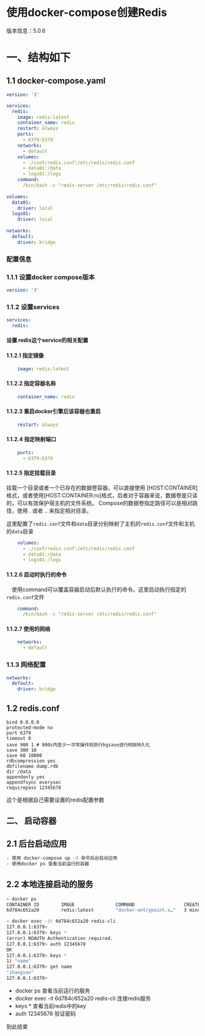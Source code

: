 # 使用docker-compose创建Redis

版本信息：5.0.6

# 一、结构如下

## 1.1 docker-compose.yaml

```yaml
version: '3'

services:
  redis:
    image: redis:latest
    container_name: redis
    restart: always
    ports:
      - 6379:6379
    networks:
      - default
    volumes:
      - ./conf/redis.conf:/etc/redis/redis.conf
      - data01:/data
      - logs01:/logs
    command:
      /bin/bash -c "redis-server /etc/redis/redis.conf"
      
volumes:
  data01:
    driver: local
  logs01:
    driver: local
    
networks:
  default:
    driver: bridge
```

### 配置信息

### 1.1.1 设置docker compose版本

```yaml
version: '3'
```

### 1.1.2 设置services

```yaml
services:
  redis:
```

#### 设置 redis这个service的相关配置

#### 1.1.2.1 指定镜像

```yaml
    image: redis:latest
```

#### 1.1.2.2 指定容器名称

```yaml
    container_name: redis
```

#### 1.1.2.3 重启docker引擎后该容器也重启

```yaml
    restart: always
```

#### 1.1.2.4 指定映射端口

```yaml
    ports:
      - 6379:6379
```

#### 1.1.2.5 指定挂载目录

挂载一个目录或者一个已存在的数据卷容器，可以直接使用 [HOST:CONTAINER]格式，或者使用[HOST:CONTAINER:ro]格式，后者对于容器来说，数据卷是只读的，可以有效保护宿主机的文件系统。
Compose的数据卷指定路径可以是相对路径，使用 . 或者 .. 来指定相对目录。

这里配置了`redis.conf`文件和`data`目录分别映射了主机的`redis.conf`文件和主机的`data`目录

```yaml
    volumes:
      - ./conf/redis.conf:/etc/redis/redis.conf
      - data01:/data
      - logs01:/logs
```

#### 1.1.2.6 启动时执行的命令

　使用command可以覆盖容器启动后默认执行的命令。这里启动执行指定的`redis.conf`文件

```yaml
    command:
      /bin/bash -c "redis-server /etc/redis/redis.conf"
```

#### 1.1.2.7 使用的网络

```yaml
    networks:
      - default
```

### 1.1.3 网络配置

```yaml
networks:
  default:
    driver: bridge
```

## 1.2 redis.conf

```
bind 0.0.0.0
protected-mode no
port 6379
timeout 0
save 900 1 # 900s内至少一次写操作则执行bgsave进行RDB持久化
save 300 10
save 60 10000
rdbcompression yes
dbfilename dump.rdb
dir /data
appendonly yes
appendfsync everysec
requirepass 12345678
```

这个是根据自己需要设置的redis配置参数

## 二、 启动容器

## 2.1 后台启动应用

```bash
- 使用 docker-compose up -d 命令后台启动应用
- 使用docker ps 查看当前运行的容器
```

## 2.2 本地连接启动的服务

```bash
~ docker ps
CONTAINER ID        IMAGE               COMMAND                  CREATED             STATUS              PORTS                    NAMES
6d784c652a20        redis:latest        "docker-entrypoint.s…"   3 minutes ago       Up 3 minutes        0.0.0.0:6379->6379/tcp   redis

~ docker exec -it 6d784c652a20 redis-cli
127.0.0.1:6379> 
127.0.0.1:6379> keys *
(error) NOAUTH Authentication required.
127.0.0.1:6379> auth 12345678
OK
127.0.0.1:6379> keys *
1) "name"
127.0.0.1:6379> get name
"zhangsan"
127.0.0.1:6379> 
```

- docker ps 查看当前运行的服务
- docker exec -it 6d784c652a20 redis-cli 连接redis服务
- keys * 查看当前redis中的key
- auth 12345678 验证密码

到此结束
